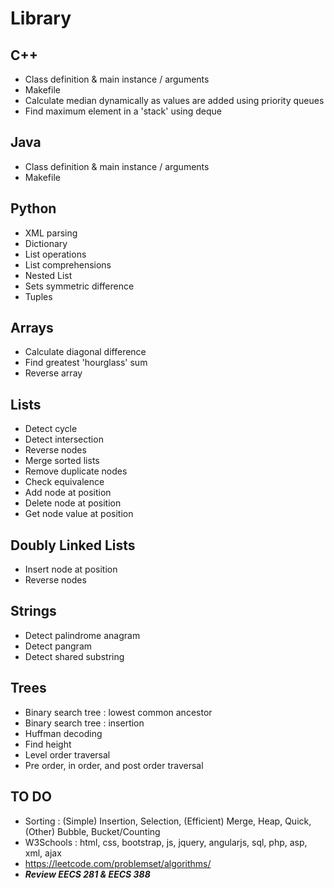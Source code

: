 # Library

## C++
- Class definition & main instance / arguments
- Makefile
- Calculate median dynamically as values are added using priority queues
- Find maximum element in a 'stack' using deque

## Java
- Class definition & main instance / arguments
- Makefile

## Python
- XML parsing
- Dictionary
- List operations
- List comprehensions
- Nested List
- Sets symmetric difference
- Tuples

## Arrays
- Calculate diagonal difference
- Find greatest 'hourglass' sum
- Reverse array

## Lists
- Detect cycle
- Detect intersection
- Reverse nodes
- Merge sorted lists
- Remove duplicate nodes
- Check equivalence
- Add node at position
- Delete node at position
- Get node value at position

## Doubly Linked Lists
- Insert node at position
- Reverse nodes

## Strings
- Detect palindrome anagram
- Detect pangram
- Detect shared substring

## Trees
- Binary search tree : lowest  common ancestor
- Binary search tree : insertion
- Huffman decoding
- Find height
- Level order traversal
- Pre order, in order, and post order traversal

## TO DO
- Sorting : (Simple) Insertion, Selection, (Efficient) Merge, Heap, Quick, (Other) Bubble, Bucket/Counting
- W3Schools : html, css, bootstrap, js, jquery, angularjs, sql, php, asp, xml, ajax
- https://leetcode.com/problemset/algorithms/
- ***Review EECS 281 & EECS 388***
